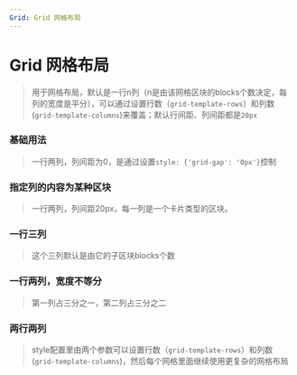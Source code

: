 ```yaml
---
Grid: Grid 网格布局
---
```

# Grid 网格布局

>用于网格布局，默认是一行n列（n是由该网格区块的blocks个数决定，每列的宽度是平分），可以通过设置行数（`grid-template-rows`）和列数(`grid-template-columns`)来覆盖；默认行间距、列间距都是`20px`

### 基础用法

> 一行两列，列间距为0，是通过设置`style: {'grid-gap': '0px'}`控制

<ClientOnly>
<block-grid-demo blockName="defaultGrid" onlineDemo="https://codepen.io/w3cmark/pen/eYOjPWo"/>
</ClientOnly>

### 指定列的内容为某种区块

> 一行两列，列间距20px，每一列是一个卡片类型的区块。

<ClientOnly>
<block-grid-demo blockName="cardCloumnGrid" onlineDemo="https://codepen.io/w3cmark/pen/JjPBmJd"/>
</ClientOnly>

### 一行三列

> 这个三列默认是由它的子区块blocks个数

<ClientOnly>
<block-grid-demo blockName="grid3" onlineDemo="https://codepen.io/w3cmark/pen/RwbBegp"/>
</ClientOnly>

### 一行两列，宽度不等分

> 第一列占三分之一，第二列占三分之二

<ClientOnly>
<block-grid-demo blockName="grid4" onlineDemo="https://codepen.io/w3cmark/pen/BaBPqZJ"/>
</ClientOnly>

### 两行两列

> style配置里由两个参数可以设置行数（`grid-template-rows`）和列数(`grid-template-columns`)，然后每个网格里面继续使用更复杂的网格布局

<ClientOnly>
<block-grid-demo blockName="grid5" onlineDemo="https://codepen.io/w3cmark/pen/XWrBxgv"/>
</ClientOnly>


